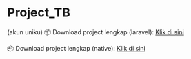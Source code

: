# Project_TB

(akun uniku)
📦 Download project lengkap (laravel):
[Klik di sini](https://drive.google.com/yourlink](https://drive.google.com/file/d/1CWzg7xgtpkbK-RlW-uopHvdadpGfyiM0/view?usp=drive_link))

📦 Download project lengkap (native):
[Klik di sini](https://drive.google.com/file/d/1Mi09loi-TXlGmHCIfcf_NPyeQLJo8zo4/view?usp=drive_link)
